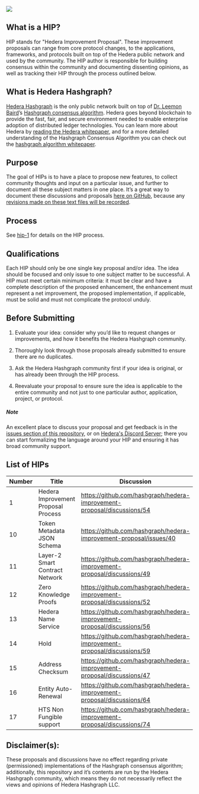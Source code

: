 ![](https://www.hedera.com/logo-capital-hbar-wordmark.jpg)

## What is a HIP? 

HIP stands for "Hedera Improvement Proposal". These improvement proposals can range from core protocol changes, to the applications, frameworks, and protocols built on top of the Hedera public network and used by the community. The HIP author is responsible for building consensus within the community and documenting dissenting opinions, as well as tracking their HIP through the process outlined below. 

## What is Hedera Hashgraph? 

[Hedera Hashgraph](https://hedera.com) is the only public network built on top of [Dr. Leemon Baird](http://www.leemon.com/)’s [Hashgraph consensus algorithm](http://www.leemon.com/papers/2016b.pdf). Hedera goes beyond blockchain to provide the fast, fair, and secure environment needed to enable enterprise adoption of distributed ledger technologies. You can learn more about Hedera by [reading the Hedera whitepaper](https://hedera.com/whitepaper), and for a more detailed understanding of the Hashgraph Consensus Algorithm you can check out the [hashgraph algorithm whitepaper](http://www.leemon.com/papers/2016b.pdf). 

## Purpose

The goal of HIPs is to have a place to propose new features, to collect community thoughts and input on a particular issue, and further to document all these subject matters in one place. It’s a great way to document these discussions and proposals [here on GitHub](https://github.com/hashgraph/hedera-improvement-proposal), because any [revisions made on these text files will be recorded](https://github.com/hashgraph/hedera-improvement-proposal/commits/master). 

## Process

See [hip-1](HIP/hip-1.md) for details on the HIP process.

## Qualifications

Each HIP should only be one single key proposal and/or idea. The idea should be focused and only issue to one subject matter to be successful. A HIP must meet certain minimum criteria: it must be clear and have a complete description of the proposed enhancement, the enhancement must represent a net improvement, the proposed implementation, if applicable, must be solid and must not complicate the protocol unduly.

## Before Submitting

1. Evaluate your idea: consider why you’d like to request changes or improvements, and how it benefits the Hedera Hashgraph community.  

2. Thoroughly look through those proposals already submitted to ensure there are no duplicates. 

3. Ask the Hedera Hashgraph community first if your idea is original, or has already been through the HIP process. 
 
4. Reevaluate your proposal to ensure sure the idea is applicable to the entire community and not just to one particular author, application, project, or protocol. 

##### Note

An excellent place to discuss your proposal and get feedback is in the [issues section of this repository](https://github.com/hashgraph/hip/issues), or on [Hedera's Discord Server](https://hedera.com/discord); there you can start formalizing the language around your HIP and ensuring it has broad community support.

## List of HIPs

| Number | Title | Discussion | Status |
|---|---|---|---:|
| 1 | Hedera Improvement Proposal Process | https://github.com/hashgraph/hedera-improvement-proposal/discussions/54 | Draft |
| 10 | Token Metadata JSON Schema | https://github.com/hashgraph/hedera-improvement-proposal/issues/40 | Draft |
| 11 | Layer-2 Smart Contract Network | https://github.com/hashgraph/hedera-improvement-proposal/discussions/49 | Draft |
| 12 | Zero Knowledge Proofs | https://github.com/hashgraph/hedera-improvement-proposal/discussions/52 | Draft |
| 13 | Hedera Name Service | https://github.com/hashgraph/hedera-improvement-proposal/discussions/56 | Draft |
| 14 | Hold | https://github.com/hashgraph/hedera-improvement-proposal/discussions/59 | Draft |
| 15 | Address Checksum | https://github.com/hashgraph/hedera-improvement-proposal/discussions/47 | Draft |
| 16 | Entity Auto-Renewal | https://github.com/hashgraph/hedera-improvement-proposal/discussions/64 | Draft |
| 17 | HTS Non Fungible support | https://github.com/hashgraph/hedera-improvement-proposal/discussions/74 | Draft |

## Disclaimer(s): 

These proposals and discussions have no effect regarding private (permissioned) implementations of the Hashgraph consensus algorithm; additionally, this repository and it’s contents are run by the Hedera Hashgraph community, which means they do not necessarily reflect the views and opinions of Hedera Hashgraph LLC.